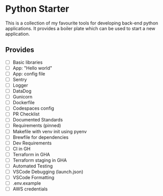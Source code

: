 # Python Starter
This is a collection of my favourite tools for developing back-end python applications. It provides a boiler plate which can be used to start a new application.

## Provides
- [ ] Basic libraries
- [ ] App: "Hello world"
- [ ] App: config file
- [ ] Sentry
- [ ] Logger
- [ ] DataDog
- [ ] Gunicorn
- [ ] Dockerfile
- [ ] Codespaces config
- [ ] PR Checklist
- [ ] Documented Standards
- [ ] Requirements (pinned)
- [ ] Makefile with venv init using pyenv
- [ ] Brewfile for dependencies
- [ ] Dev Requirements
- [ ] CI in GH
- [ ] Terraform in GHA
- [ ] Terraform staging in GHA
- [ ] Automated Testing
- [ ] VSCode Debugging (launch.json)
- [ ] VSCode Formatting
- [ ] .env.example
- [ ] AWS credentials
